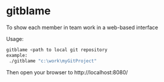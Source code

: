 # gitblame

To show each member in team work in a web-based interface 

Usage: 
    
```bash
gitblame <path to local git repository
example:
 ./gitblame "c:\work\myGitProject"
```

Then open your browser to http://localhost:8080/

